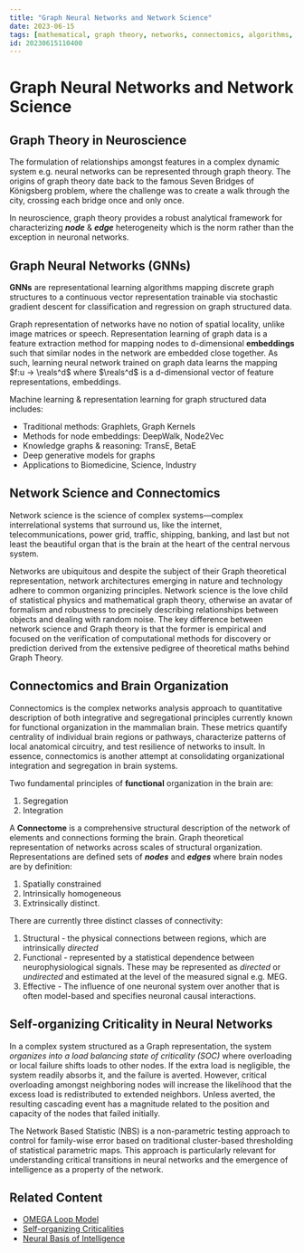 ```yaml
---
title: "Graph Neural Networks and Network Science"
date: 2023-06-15
tags: [mathematical, graph theory, networks, connectomics, algorithms, computational]
id: 20230615110400
---
```


# Graph Neural Networks and Network Science

## Graph Theory in Neuroscience

The formulation of relationships amongst features in a complex dynamic system e.g. neural networks can be represented through graph theory. The origins of graph theory date back to the famous Seven Bridges of Königsberg problem, where the challenge was to create a walk through the city, crossing each bridge once and only once.

In neuroscience, graph theory provides a robust analytical framework for characterizing **_node_** & **_edge_** heterogeneity which is the norm rather than the exception in neuronal networks.

## Graph Neural Networks (GNNs)

**GNNs** are representational learning algorithms mapping discrete graph structures to a continuous vector representation trainable via stochastic gradient descent for classification and regression on graph structured data.

Graph representation of networks have no notion of spatial locality, unlike image matrices or speech. Representation learning of graph data is a feature extraction method for mapping nodes to d-dimensional **embeddings** such that similar nodes in the network are embedded close together. As such, learning neural network trained on graph data learns the mapping $f:u → \reals^d$ where $\reals^d$ is a d-dimensional vector of feature representations, embeddings.

Machine learning & representation learning for graph structured data includes:
- Traditional methods: Graphlets, Graph Kernels
- Methods for node embeddings: DeepWalk, Node2Vec
- Knowledge graphs & reasoning: TransE, BetaE
- Deep generative models for graphs
- Applications to Biomedicine, Science, Industry

## Network Science and Connectomics

Network science is the science of complex systems—complex interrelational systems that surround us, like the internet, telecommunications, power grid, traffic, shipping, banking, and last but not least the beautiful organ that is the brain at the heart of the central nervous system.

Networks are ubiquitous and despite the subject of their Graph theoretical representation, network architectures emerging in nature and technology adhere to common organizing principles. Network science is the love child of statistical physics and mathematical graph theory, otherwise an avatar of formalism and robustness to precisely describing relationships between objects and dealing with random noise. The key difference between network science and Graph theory is that the former is empirical and focused on the verification of computational methods for discovery or prediction derived from the extensive pedigree of theoretical maths behind Graph Theory.

## Connectomics and Brain Organization

Connectomics is the complex networks analysis approach to quantitative description of both integrative and segregational principles currently known for functional organization in the mammalian brain. These metrics quantify centrality of individual brain regions or pathways, characterize patterns of local anatomical circuitry, and test resilience of networks to insult. In essence, connectomics is another attempt at consolidating organizational integration and segregation in brain systems.

Two fundamental principles of **functional** organization in the brain are:
1. Segregation
2. Integration

A **Connectome** is a comprehensive structural description of the network of elements and connections forming the brain. Graph theoretical representation of networks across scales of structural organization. Representations are defined sets of **_nodes_** and **_edges_** where brain nodes are by definition:
1. Spatially constrained
2. Intrinsically homogeneous
3. Extrinsically distinct.

There are currently three distinct classes of connectivity:
1. Structural - the physical connections between regions, which are intrinsically _directed_
2. Functional - represented by a statistical dependence between neurophysiological signals. These may be represented as _directed_ or _undirected_ and estimated at the level of the measured signal e.g. MEG.
3. Effective - The influence of one neuronal system over another that is often model-based and specifies neuronal causal interactions.

## Self-organizing Criticality in Neural Networks

In a complex system structured as a Graph representation, the system _organizes into a load balancing state of criticality (SOC)_ where overloading or local failure shifts loads to other nodes. If the extra load is negligible, the system readily absorbs it, and the failure is averted. However, critical overloading amongst neighboring nodes will increase the likelihood that the excess load is redistributed to extended neighbors. Unless averted, the resulting cascading event has a magnitude related to the position and capacity of the nodes that failed initially.

The Network Based Statistic (NBS) is a non-parametric testing approach to control for family-wise error based on traditional cluster-based thresholding of statistical parametric maps. This approach is particularly relevant for understanding critical transitions in neural networks and the emergence of intelligence as a property of the network.

## Related Content
- [OMEGA Loop Model](omega-loop-model.md)
- [Self-organizing Criticalities](../physical-manifestations/self-organizing-criticalities.md)
- [Neural Basis of Intelligence](../neurobiological-substrates/neural-basis.md) 
